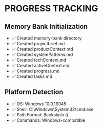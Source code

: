 # PROGRESS TRACKING

## Memory Bank Initialization
- ✅ Created memory-bank directory
- ✅ Created projectbrief.md
- ✅ Created productContext.md
- ✅ Created systemPatterns.md
- ✅ Created techContext.md
- ✅ Created activeContext.md
- ✅ Created progress.md
- ✅ Created tasks.md

## Platform Detection
- ✅ OS: Windows 10.0.19045
- ✅ Shell: C:\Windows\System32\cmd.exe
- ✅ Path Format: Backslash (\)
- ✅ Commands: Windows-compatible
